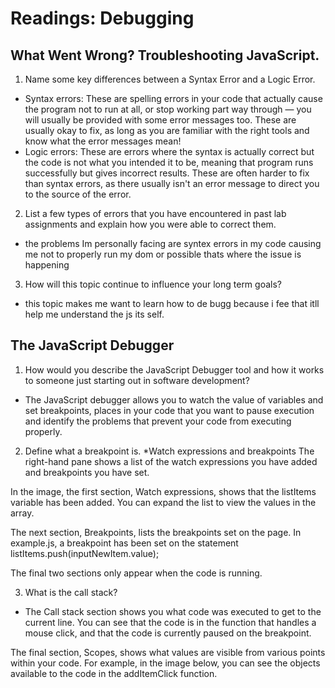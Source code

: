 # Readings: Debugging

## What Went Wrong? Troubleshooting JavaScript.
1. Name some key differences between a Syntax Error and a Logic Error.
* Syntax errors: These are spelling errors in your code that actually cause the program not to run at all, or stop working part way through — you will usually be provided with some error messages too. These are usually okay to fix, as long as you are familiar with the right tools and know what the error messages mean!
* Logic errors: These are errors where the syntax is actually correct but the code is not what you intended it to be, meaning that program runs successfully but gives incorrect results. These are often harder to fix than syntax errors, as there usually isn't an error message to direct you to the source of the error.

2. List a few types of errors that you have encountered in past lab assignments and explain how you were able to correct them.
* the problems Im personally facing are syntex errors in my code causing me not to properly run my dom or possible thats where the issue is happening

3. How will this topic continue to influence your long term goals?
* this topic makes me want to learn how to de bugg because i fee that itll help me understand the js its self.

## The JavaScript Debugger
1. How would you describe the JavaScript Debugger tool and how it works to someone just starting out in software development?
* The JavaScript debugger allows you to watch the value of variables and set breakpoints, places in your code that you want to pause execution and identify the problems that prevent your code from executing properly.

2. Define what a breakpoint is.
*Watch expressions and breakpoints
The right-hand pane shows a list of the watch expressions you have added and breakpoints you have set.

In the image, the first section, Watch expressions, shows that the listItems variable has been added. You can expand the list to view the values in the array.

The next section, Breakpoints, lists the breakpoints set on the page. In example.js, a breakpoint has been set on the statement listItems.push(inputNewItem.value);

The final two sections only appear when the code is running.

3. What is the call stack?
* The Call stack section shows you what code was executed to get to the current line. You can see that the code is in the function that handles a mouse click, and that the code is currently paused on the breakpoint.

The final section, Scopes, shows what values are visible from various points within your code. For example, in the image below, you can see the objects available to the code in the addItemClick function.
